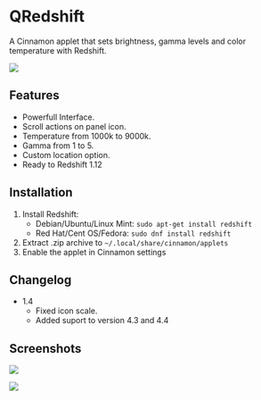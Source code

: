 QRedshift
===
A Cinnamon applet that sets brightness, gamma levels and color temperature with Redshift.

![](https://raw.githubusercontent.com/raphaelquintao/QRedshift/master/screenshots/screenshot1.png)


## Features
* Powerfull Interface.
* Scroll actions on panel icon.
* Temperature from 1000k to 9000k.
* Gamma from 1 to 5.
* Custom location option.
* Ready to Redshift 1.12

## Installation
1. Install Redshift:
    - Debian/Ubuntu/Linux Mint: `sudo apt-get install redshift`
    - Red Hat/Cent OS/Fedora: `sudo dnf install redshift`
2. Extract .zip archive to `~/.local/share/cinnamon/applets`
3. Enable the applet in Cinnamon settings

## Changelog
* 1.4
  - Fixed icon scale.
  - Added suport to version 4.3 and 4.4

## Screenshots
![](https://raw.githubusercontent.com/raphaelquintao/QRedshift/master/screenshots/screenshot2.png)

![](https://raw.githubusercontent.com/raphaelquintao/QRedshift/master/screenshots/screenshot3.png)


